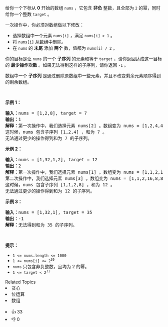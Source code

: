 <p>给你一个下标从 <strong>0</strong>&nbsp;开始的数组&nbsp;<code>nums</code>&nbsp;，它包含 <strong>非负</strong>&nbsp;整数，且全部为 <code>2</code>&nbsp;的幂，同时给你一个整数&nbsp;<code>target</code>&nbsp;。</p>

<p>一次操作中，你必须对数组做以下修改：</p>

<ul> 
 <li>选择数组中一个元素&nbsp;<code>nums[i]</code>&nbsp;，满足&nbsp;<code>nums[i] &gt; 1</code>&nbsp;。</li> 
 <li>将&nbsp;<code>nums[i]</code>&nbsp;从数组中删除。</li> 
 <li>在 <code>nums</code>&nbsp;的 <strong>末尾</strong>&nbsp;添加 <strong>两个</strong>&nbsp;数，值都为&nbsp;<code>nums[i] / 2</code>&nbsp;。</li> 
</ul>

<p>你的目标是让 <code>nums</code>&nbsp;的一个 <strong>子序列</strong>&nbsp;的元素和等于&nbsp;<code>target</code>&nbsp;，请你返回达成这一目标的 <strong>最少操作次数</strong>&nbsp;。如果无法得到这样的子序列，请你返回 <code>-1</code>&nbsp;。</p>

<p>数组中一个 <strong>子序列</strong>&nbsp;是通过删除原数组中一些元素，并且不改变剩余元素顺序得到的剩余数组。</p>

<p>&nbsp;</p>

<p><strong class="example">示例 1：</strong></p>

<pre>
<b>输入：</b>nums = [1,2,8], target = 7
<b>输出：</b>1
<b>解释：</b>第一次操作中，我们选择元素 nums[2] 。数组变为 nums = [1,2,4,4] 。
这时候，nums 包含子序列 [1,2,4] ，和为 7 。
无法通过更少的操作得到和为 7 的子序列。
</pre>

<p><strong class="example">示例 2：</strong></p>

<pre>
<b>输入：</b>nums = [1,32,1,2], target = 12
<b>输出：</b>2
<b>解释：</b>第一次操作中，我们选择元素 nums[1] 。数组变为 nums = [1,1,2,16,16] 。
第二次操作中，我们选择元素 nums[3] 。数组变为 nums = [1,1,2,16,8,8] 。
这时候，nums 包含子序列 [1,1,2,8] ，和为 12 。
无法通过更少的操作得到和为 12 的子序列。</pre>

<p><strong class="example">示例 3：</strong></p>

<pre>
<b>输入：</b>nums = [1,32,1], target = 35
<b>输出：</b>-1
<b>解释：</b>无法得到和为 35 的子序列。
</pre>

<p>&nbsp;</p>

<p><strong>提示：</strong></p>

<ul> 
 <li><code>1 &lt;= nums.length &lt;= 1000</code></li> 
 <li><code>1 &lt;= nums[i] &lt;= 2<sup>30</sup></code></li> 
 <li><code>nums</code>&nbsp;只包含非负整数，且均为 2 的幂。</li> 
 <li><code>1 &lt;= target &lt; 2<sup>31</sup></code></li> 
</ul>

<div><div>Related Topics</div><div><li>贪心</li><li>位运算</li><li>数组</li></div></div><br><div><li>👍 33</li><li>👎 0</li></div>